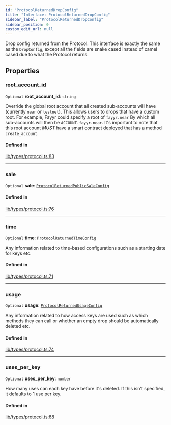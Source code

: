 ```yaml
---
id: "ProtocolReturnedDropConfig"
title: "Interface: ProtocolReturnedDropConfig"
sidebar_label: "ProtocolReturnedDropConfig"
sidebar_position: 0
custom_edit_url: null
---
```


Drop config returned from the Protocol. This interface is exactly the same as the `DropConfig`, except all the fields are
snake cased instead of camel cased due to what the Protocol returns.

## Properties

### root\_account\_id

 `Optional` **root\_account\_id**: `string`

Override the global root account that all created sub-accounts will have (currently `near` or `testnet`). This allows users to drops that have a custom root.
For example, Fayyr could specify a root of `fayyr.near` By which all sub-accounts will then be `ACCOUNT.fayyr.near`.
It's important to note that this root account *MUST* have a smart contract deployed that has a method `create_account`.

#### Defined in

[lib/types/protocol.ts:83](https://github.com/keypom/keypom-js/blob/9a866ee41/packages/core/src/lib/types/protocol.ts#L83)

___

### sale

 `Optional` **sale**: [`ProtocolReturnedPublicSaleConfig`](ProtocolReturnedPublicSaleConfig.md)

#### Defined in

[lib/types/protocol.ts:76](https://github.com/keypom/keypom-js/blob/9a866ee41/packages/core/src/lib/types/protocol.ts#L76)

___

### time

 `Optional` **time**: [`ProtocolReturnedTimeConfig`](ProtocolReturnedTimeConfig.md)

Any information related to time-based configurations such as a starting date for keys etc.

#### Defined in

[lib/types/protocol.ts:71](https://github.com/keypom/keypom-js/blob/9a866ee41/packages/core/src/lib/types/protocol.ts#L71)

___

### usage

 `Optional` **usage**: [`ProtocolReturnedUsageConfig`](ProtocolReturnedUsageConfig.md)

Any information related to how access keys are used such as which methods they can call or whether an empty drop should be automatically deleted etc.

#### Defined in

[lib/types/protocol.ts:74](https://github.com/keypom/keypom-js/blob/9a866ee41/packages/core/src/lib/types/protocol.ts#L74)

___

### uses\_per\_key

 `Optional` **uses\_per\_key**: `number`

How many uses can each key have before it's deleted. If this isn't specified, it defaults to 1 use per key.

#### Defined in

[lib/types/protocol.ts:68](https://github.com/keypom/keypom-js/blob/9a866ee41/packages/core/src/lib/types/protocol.ts#L68)
